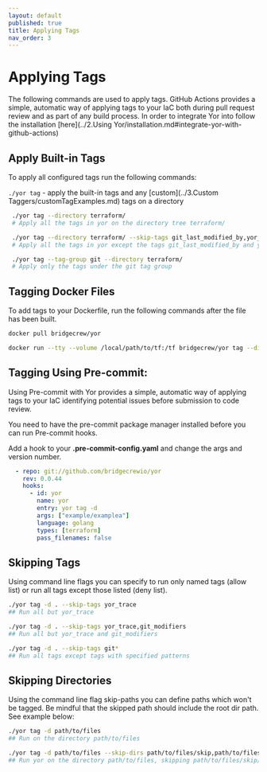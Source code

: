```yaml
---
layout: default
published: true
title: Applying Tags
nav_order: 3
---
```

# Applying Tags

The following commands are used to apply tags. GitHub Actions provides a simple, automatic way of applying tags to your IaC 
both during pull request review and as part of any build process. In order to integrate Yor into follow the installation 
[here](../2.Using Yor/installation.md#integrate-yor-with-github-actions)

## Apply Built-in Tags
To apply all configured tags run the following commands:

`./yor tag` - apply the built-in tags and any [custom](../3.Custom Taggers/customTagExamples.md) tags on a directory
   ```sh
    ./yor tag --directory terraform/
    # Apply all the tags in yor on the directory tree terraform/
   
    ./yor tag --directory terraform/ --skip-tags git_last_modified_by,yor_trace
    # Apply all the tags in yor except the tags git_last_modified_by and yor_trace
   
    ./yor tag --tag-group git --directory terraform/
    # Apply only the tags under the git tag group

   ```
## Tagging Docker Files

To add tags to your Dockerfile, run the following commands after the file has been built.
```sh
docker pull bridgecrew/yor

docker run --tty --volume /local/path/to/tf:/tf bridgecrew/yor tag --directory /tf
```

## Tagging Using Pre-commit:
Using Pre-commit with Yor provides a simple, automatic way of applying tags to your IaC identifying potential issues before submission to code review.

You need to have the pre-commit package manager installed before you can run Pre-commit hooks.

Add a hook to your **.pre-commit-config.yaml** and change the args and version number.

```yaml
  - repo: git://github.com/bridgecrewio/yor
    rev: 0.0.44
    hooks:
      - id: yor
        name: yor
        entry: yor tag -d
        args: ["example/examplea"]
        language: golang
        types: [terraform]
        pass_filenames: false
```

## Skipping Tags

Using command line flags you can specify to run only named tags (allow list) or run all tags except
those listed (deny list).

```sh
./yor tag -d . --skip-tags yor_trace
## Run all but yor_trace

./yor tag -d . --skip-tags yor_trace,git_modifiers
## Run all but yor_trace and git_modifiers

./yor tag -d . --skip-tags git*
## Run all tags except tags with specified patterns
```

## Skipping Directories

Using the command line flag skip-paths you can define paths which won't be tagged.
Be mindful that the skipped path should include the root dir path. See example below:

```sh
./yor tag -d path/to/files
## Run on the directory path/to/files

./yor tag -d path/to/files --skip-dirs path/to/files/skip,path/to/files/another/skip2
## Run yor on the directory path/to/files, skipping path/to/files/skip/ and path/to/files/another/skip2/

```
